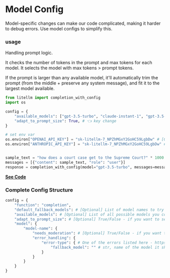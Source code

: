 # Model Config

Model-specific changes can make our code complicated, making it harder to debug errors. Use model configs to simplify this. 

### usage

Handling prompt logic.

It checks the number of tokens in the prompt and max tokens for each model. It selects the model with max tokens > prompt tokens. 

If the prompt is larger than any available model, it'll automatically trim the prompt (from the middle + preserve any system message), and fit it to the largest model available.

```python
from litellm import completion_with_config 
import os 

config = {
    "available_models": ["gpt-3.5-turbo", "claude-instant-1", "gpt-3.5-turbo-16k"],
    "adapt_to_prompt_size": True, # 👈 key change
}

# set env var
os.environ["OPENAI_API_KEY"] = "sk-litellm-7_NPZhMGxY2GoHC59LgbDw" # [OPTIONAL] replace with your openai key
os.environ["ANTHROPIC_API_KEY"] = "sk-litellm-7_NPZhMGxY2GoHC59LgbDw" # [OPTIONAL] replace with your anthropic key


sample_text = "how does a court case get to the Supreme Court?" * 1000
messages = [{"content": sample_text, "role": "user"}]
response = completion_with_config(model="gpt-3.5-turbo", messages=messages, config=config)
```

[**See Code**](https://github.com/BerriAI/litellm/blob/30724d9e51cdc2c3e0eb063271b4f171bc01b382/litellm/utils.py#L2783)

### Complete Config Structure

```python
config = {
    "function": "completion", 
    "default_fallback_models": # [Optional] List of model names to try if a call fails
    "available_models": # [Optional] List of all possible models you could call 
    "adapt_to_prompt_size": # [Optional] True/False - if you want to select model based on prompt size (will pick from available_models)
    "model": {
        "model-name": {
            "needs_moderation": # [Optional] True/False - if you want to call openai moderations endpoint before making completion call. Will raise exception, if flagged. 
            "error_handling": {
                "error-type": { # One of the errors listed here - https://docs.litellm.ai/docs/exception_mapping#custom-mapping-list
                    "fallback_model": "" # str, name of the model it should try instead, when that error occurs 
                }
            }
        }
    }
}
```